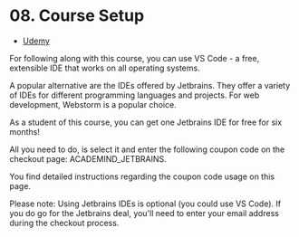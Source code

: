 # 08. Course Setup

- [Udemy](https://www.udemy.com/course/nodejs-the-complete-guide/learn/lecture/44018192#overview)

For following along with this course, you can use VS Code - a free, extensible IDE that works on all operating systems.

A popular alternative are the IDEs offered by Jetbrains. They offer a variety of IDEs for different programming languages and projects. For web development, Webstorm is a popular choice.

As a student of this course, you can get one Jetbrains IDE for free for six months!

All you need to do, is select it and enter the following coupon code on the checkout page: ACADEMIND_JETBRAINS.

You find detailed instructions regarding the coupon code usage on this page.

Please note: Using Jetbrains IDEs is optional (you could use VS Code). If you do go for the Jetbrains deal, you'll need to enter your email address during the checkout process.
